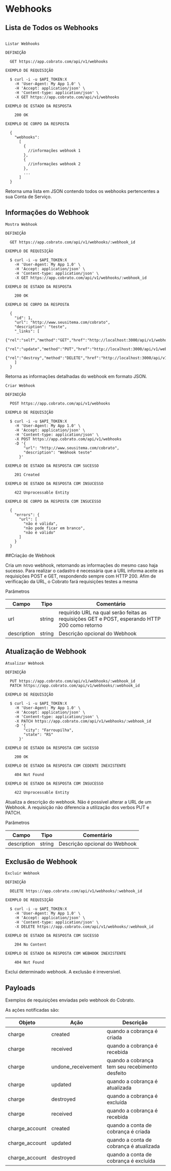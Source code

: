 # Webhooks

## Lista de Todos os Webhooks

```shell

Listar Webhooks

DEFINIÇÃO

  GET https://app.cobrato.com/api/v1/webhooks

EXEMPLO DE REQUISIÇÃO

  $ curl -i -u $API_TOKEN:X
    -H 'User-Agent: My App 1.0' \
    -H 'Accept: application/json' \
    -H 'Content-type: application/json' \
    -X GET https://app.cobrato.com/api/v1/webhooks

EXEMPLO DE ESTADO DA RESPOSTA

    200 OK

EXEMPLO DE CORPO DA RESPOSTA

  {
    "webhooks":
      [
        {
          //informações webhook 1
        },
        {
          //informações webhook 2
        },
        ...
      ]
  }
```
<aside class="notice">
Retorna uma lista em JSON contendo todos os webhooks pertencentes a sua Conta de Serviço.
</aside>

## Informações do Webhook

```shell
Mostra Webhook

DEFINIÇÃO

  GET https://app.cobrato.com/api/v1/webhooks/:webhook_id

EXEMPLO DE REQUISIÇÃO

  $ curl -i -u $API_TOKEN:X
    -H 'User-Agent: My App 1.0' \
    -H 'Accept: application/json' \
    -H 'Content-type: application/json' \
    -X GET https://app.cobrato.com/api/v1/webhooks/:webhook_id

EXEMPLO DE ESTADO DA RESPOSTA

    200 OK

EXEMPLO DE CORPO DA RESPOSTA

  {
    "id": 1,
    "url": "http://www.seusitema.com/cobrato",
    "description": "teste",
    "_links": [
      {"rel":"self","method":"GET","href":"http://localhost:3000/api/v1/webhooks/1"},
      {"rel":"update","method":"PUT","href":"http://localhost:3000/api/v1/webhooks/1"},
      {"rel":"destroy","method":"DELETE","href":"http://localhost:3000/api/v1/webhooks/1"}
    ]
  }

```


Retorna as informações detalhadas do webhook em formato JSON.

```shell
Criar Webhook

DEFINIÇÃO

  POST https://app.cobrato.com/api/v1/webhooks

EXEMPLO DE REQUISIÇÃO

  $ curl -i -u $API_TOKEN:X
    -H 'User-Agent: My App 1.0' \
    -H 'Accept: application/json' \
    -H 'Content-type: application/json' \
    -X POST https://app.cobrato.com/api/v1/webhooks
    -D '{
        "url": "http://www.seusitema.com/cobrato",
        "description": "Webhook teste"
      }'

EXEMPLO DE ESTADO DA RESPOSTA COM SUCESSO

    201 Created

EXEMPLO DE ESTADO DA RESPOSTA COM INSUCESSO

    422 Unprocessable Entity

EXEMPLO DE CORPO DA RESPOSTA COM INSUCESSO

  {
    "errors": {
      "url": [
        "não é válida",
        "não pode ficar em branco",
        "não é válido"
      ]
    }
  }

```

##Criação de Webhook

Cria um novo webhook, retornando as informações do mesmo caso haja sucesso. Para realizar o cadastro é necessária que a URL informa aceite as requisições POST e GET, respondendo sempre com HTTP 200. Afim de verificação da URL, o Cobrato fará requisições testes a mesma

Parâmetros

Campo                    | Tipo            | Comentário                                             |
|-------------------------|-----------------|--------------------------------------------------------|
| url | string | requirido URL na qual serão feitas as requisições GET e POST, esperando HTTP 200 como retorno |
| description | string | Descrição opcional do Webhook |


## Atualização de Webhook

```shell
Atualizar Webhook

DEFINIÇÃO

  PUT https://app.cobrato.com/api/v1/webhooks/:webhook_id
  PATCH https://app.cobrato.com/api/v1/webhooks/:webhook_id

EXEMPLO DE REQUISIÇÃO

  $ curl -i -u $API_TOKEN:X
    -H 'User-Agent: My App 1.0' \
    -H 'Accept: application/json' \
    -H 'Content-type: application/json' \
    -X PATCH https://app.cobrato.com/api/v1/webhooks/:webhook_id
    -D '{
        "city": "Farroupilha",
        "state": "RS"
      }'

EXEMPLO DE ESTADO DA RESPOSTA COM SUCESSO

    200 OK

EXEMPLO DE ESTADO DA RESPOSTA COM CEDENTE INEXISTENTE

    404 Not Found

EXEMPLO DE ESTADO DA RESPOSTA COM INSUCESSO

    422 Unprocessable Entity

```

Atualiza a descrição do webhook. Não é possível alterar a URL de um Webhook. A requisição não diferencia a utilização dos verbos PUT e PATCH.

Parâmetros

Campo                    | Tipo            | Comentário                                             |
|-------------------------|-----------------|--------------------------------------------------------|
description |  string | Descrição opcional do Webhook |

## Exclusão de Webhook

```shell
Excluir Webhook

DEFINIÇÃO

  DELETE https://app.cobrato.com/api/v1/webhooks/:webhook_id

EXEMPLO DE REQUISIÇÃO

  $ curl -i -u $API_TOKEN:X
    -H 'User-Agent: My App 1.0' \
    -H 'Accept: application/json' \
    -H 'Content-type: application/json' \
    -X DELETE https://app.cobrato.com/api/v1/webhooks/:webhook_id

EXEMPLO DE ESTADO DA RESPOSTA COM SUCESSO

    204 No Content

EXEMPLO DE ESTADO DA RESPOSTA COM WEBHOOK INEXISTENTE

    404 Not Found

```
Exclui determinado webhook. A exclusão é irreversível.


## Payloads

Exemplos de requisições enviadas pelo webhook do Cobrato.

As ações notificadas são:

|Objeto         |  Ação              |    Descrição                                    |
|---------------|--------------------|-------------------------------------------------|
|charge         | created            | quando a cobrança é criada                      |
|charge         | received           |  quando a cobrança é recebida                   |
|charge         | undone_receivement |  quando a cobrança tem seu recebimento desfeito |
|charge         | updated            | quando a cobrança é atualizada                  |
|charge         | destroyed          | quando a cobrança é excluída                    |
|charge         | received           |  quando a cobrança é recebida                   |
|charge_account | created            | quando a conta de cobrança é criada             |
|charge_account | updated            | quando a conta de cobrança é atualizada         |
|charge_account | destroyed          | quando a conta de cobrança é excluída           |


